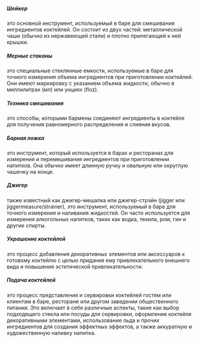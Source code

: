 ##### Шейкер
это основной инструмент, используемый в баре для смешивания ингредиентов коктейлей. Он состоит из двух частей: металлической чаши (обычно из нержавеющей стали) и плотно прилегающей к ней крышки. 

##### Мерные стаканы
это специальные стеклянные емкости, используемые в баре для точного измерения объема ингредиентов при приготовлении коктейлей. Они имеют маркировку с указанием объема жидкости, обычно в миллилитрах (мл) или унциях (floz). 

##### Техника смешивания
это способы, которыми бармены соединяют ингредиенты в коктейле для получения равномерного распределения и слияния вкусов.  

##### Барная ложка
это инструмент, который используется в барах и ресторанах для измерения и перемешивания ингредиентов при приготовлении напитков. Она обычно имеет длинную ручку и овальную или округлую чашечку на конце.  

##### Джигер
также известный как джигер-мешалка или джигер-стрэйн (jigger или jiggermeasure/strainer), это инструмент, используемый в баре для точного измерения и наливания жидкостей. Он часто используется для измерения алкогольных напитков, таких как водка, текила, ром, гин и другие спирты. 

##### Украшение коктейлей
это процесс добавления декоративных элементов или аксессуаров к готовому коктейлю с целью придания ему привлекательного внешнего вида и повышения эстетической привлекательности. 

##### Подача коктейлей
это процесс представления и сервировки коктейлей гостям или клиентам в баре, ресторане или другом заведении общественного питания. Это включает в себя различные аспекты, такие как выбор подходящего стекла или посуды для сервировки, оформление коктейля декоративными элементами, использование льда и прочих ингредиентов для создания эффектных эффектов, а также аккуратную и художественную наливку напитка. 